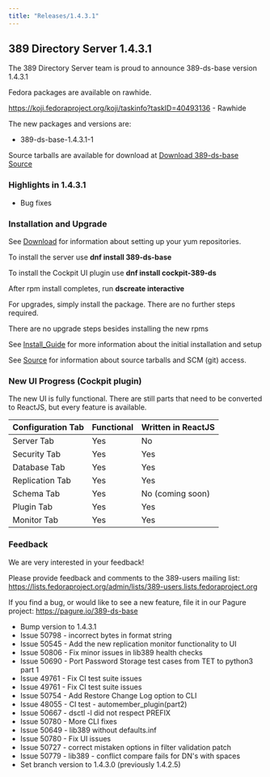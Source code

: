 ```yaml
---
title: "Releases/1.4.3.1"
---
```


389 Directory Server 1.4.3.1
-----------------------------

The 389 Directory Server team is proud to announce 389-ds-base version 1.4.3.1

Fedora packages are available on rawhide.

<https://koji.fedoraproject.org/koji/taskinfo?taskID=40493136> - Rawhide


The new packages and versions are:

- 389-ds-base-1.4.3.1-1

Source tarballs are available for download at [Download 389-ds-base Source](https://releases.pagure.org/389-ds-base/389-ds-base-1.4.3.1.tar.bz2)

### Highlights in 1.4.3.1

- Bug fixes

### Installation and Upgrade 

See [Download](../download.html) for information about setting up your yum repositories.

To install the server use **dnf install 389-ds-base**

To install the Cockpit UI plugin use **dnf install cockpit-389-ds**

After rpm install completes, run **dscreate interactive**

For upgrades, simply install the package.  There are no further steps required.

There are no upgrade steps besides installing the new rpms 

See [Install\_Guide](../howto/howto-install-389.html) for more information about the initial installation and setup

See [Source](../development/source.html) for information about source tarballs and SCM (git) access.

### New UI Progress (Cockpit plugin)

The new UI is fully functional.  There are still parts that need to be converted to ReactJS, but every feature is available.

|Configuration Tab  |Functional  |Written in ReactJS |
|-------------------|------------|-------------------|
|Server Tab         |Yes         |No                 |
|Security Tab       |Yes         |Yes                |
|Database Tab       |Yes         |Yes                |
|Replication Tab    |Yes         |Yes                |
|Schema Tab         |Yes         |No (coming soon)   |
|Plugin Tab         |Yes         |Yes                |
|Monitor Tab        |Yes         |Yes                |


### Feedback

We are very interested in your feedback!

Please provide feedback and comments to the 389-users mailing list: <https://lists.fedoraproject.org/admin/lists/389-users.lists.fedoraproject.org>

If you find a bug, or would like to see a new feature, file it in our Pagure project: <https://pagure.io/389-ds-base>

- Bump version to 1.4.3.1
- Issue 50798 - incorrect bytes in format string
- Issue 50545 - Add the new replication monitor functionality to UI
- Issue 50806 - Fix minor issues in lib389 health checks
- Issue 50690 - Port Password Storage test cases from TET to python3 part 1
- Issue 49761 - Fix CI test suite issues
- Issue 49761 - Fix CI test suite issues
- Issue 50754 - Add Restore Change Log option to CLI
- Issue 48055 - CI test - automember_plugin(part2)
- Issue 50667 - dsctl -l did not respect PREFIX
- Issue 50780 - More CLI fixes
- Issue 50649 - lib389 without defaults.inf
- Issue 50780 - Fix UI issues
- Issue 50727 - correct mistaken options in filter validation patch
- Issue 50779 - lib389 - conflict compare fails for DN's with spaces
- Set branch version to 1.4.3.0 (previously 1.4.2.5)

